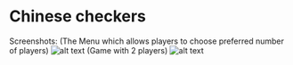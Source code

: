 # Chinese checkers
Screenshots:
(The Menu which allows players to choose preferred number of players)
![alt text](https://github.com/jakubdabek/chinese-checkers/blob/master/screenshots/chinese_checkers_screen1.png)
(Game with 2 players)
![alt text](https://github.com/jakubdabek/chinese-checkers/blob/master/screenshots/chinese_checkers_screen2.png)
